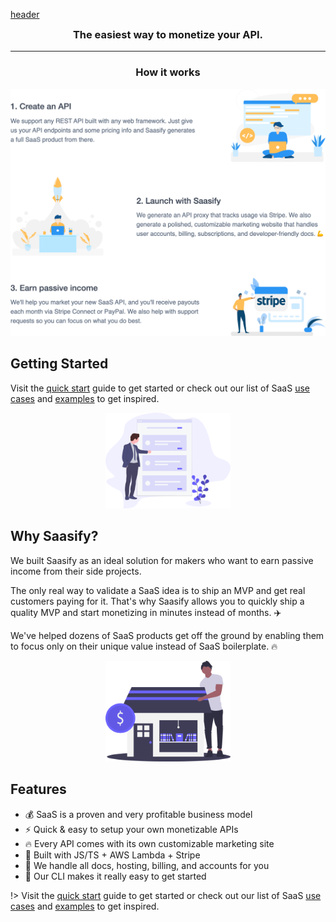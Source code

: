 [header](_header.md ':include')

<h3 align="center" style="margin-top: .6rem">
  The easiest way to monetize your API.
</h3>

---

<h3 align="center">
  How it works
</h3>

<p align="center">
  <img src="_media/saasify-how-it-works-v4-body.png" alt="How Saasify Works" />
</p>

## Getting Started

Visit the [quick start](quick-start.md) guide to get started or check out our list of SaaS [use cases](use-cases.md) and [examples](examples.md) to get inspired.

<p align="center">
  <img src="_media/undraw/onboarding.svg" alt="Onboarding" width="200" />
</p>

## Why Saasify?

We built Saasify as an ideal solution for makers who want to earn passive income from their side projects.

The only real way to validate a SaaS idea is to ship an MVP and get real customers paying for it. That's why Saasify allows you to quickly ship a quality MVP and start monetizing in minutes instead of months. ✈️

We've helped dozens of SaaS products get off the ground by enabling them to focus only on their unique value instead of SaaS boilerplate. 🔥

<p align="center">
  <img src="_media/undraw/business_shop.svg" alt="Online shop" width="200" />
</p>

## Features

- 💰 SaaS is a proven and very profitable business model
- ⚡️️ Quick & easy to setup your own monetizable APIs
- 🔥 Every API comes with its own customizable marketing site
- 💯 Built with JS/TS + AWS Lambda + Stripe
- 🤖 We handle all docs, hosting, billing, and accounts for you
- 🚀 Our CLI makes it really easy to get started

!> Visit the [quick start](quick-start.md) guide to get started or check out our list of SaaS [use cases](use-cases.md) and [examples](examples.md) to get inspired.
